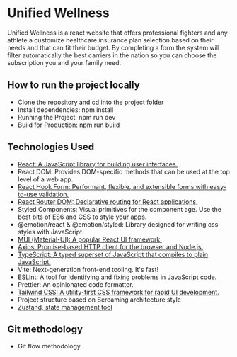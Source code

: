 # Unified Wellness
Unified Wellness is a react website that offers professional fighters and any athlete a customize healthcare insurance plan selection based on their needs and that can fit their budget. By completing a form the system will filter automatically the best carriers in the nation so you can choose the subscription you and your family need.

## How to run the project locally 
* Clone the repository and cd into the project folder
* Install dependencies: npm install
* Running the Project: npm run dev
* Build for Production: npm run build

## Technologies Used

* [React: A JavaScript library for building user interfaces.](https://react.dev/)
* React DOM: Provides DOM-specific methods that can be used at the top level of a web app.
* [React Hook Form: Performant, flexible, and extensible forms with easy-to-use validation.](https://www.react-hook-form.com/)
* [React Router DOM: Declarative routing for React applications.](https://reactrouter.com/en/main)
* Styled Components: Visual primitives for the component age. Use the best bits of ES6 and CSS to style your apps.
* @emotion/react & @emotion/styled: Library designed for writing css styles with JavaScript.
* [MUI (Material-UI): A popular React UI framework.](https://mui.com/)
* [Axios: Promise-based HTTP client for the browser and Node.js.](https://axios-http.com/docs/intro)
* [TypeScript: A typed superset of JavaScript that compiles to plain JavaScript.](https://www.typescriptlang.org/)
* Vite: Next-generation front-end tooling. It's fast!
* ESLint: A tool for identifying and fixing problems in JavaScript code.
* Prettier: An opinionated code formatter.
* [Tailwind CSS: A utility-first CSS framework for rapid UI development.](https://tailwindcss.com/)
* Project structure based on Screaming architecture style
* [Zustand, state management tool](https://zustand-demo.pmnd.rs/)

## Git methodology 
- Git flow methodology 